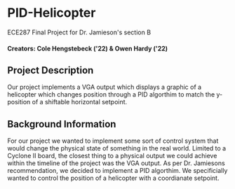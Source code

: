 # PID-Helicopter

ECE287 Final Project for Dr. Jamieson's section B
#### Creators: Cole Hengstebeck ('22) & Owen Hardy ('22)

## Project Description
Our project implements a VGA output which displays a graphic of a helicopter which changes position through a PID algorthim to match the y-position of a shiftable horizontal setpoint.

## Background Information

For our project we wanted to implement some sort of control system that would change the physical state of something in the real world.  Limited to a Cyclone II board, the closest thing to a physical output we could achieve within the timeline of the project was the VGA output.  As per Dr. Jamiesons recommendation, we decided to implement a PID algorthim.  We specificially wanted to control the position of a helicopter with a coordianate setpoint.  

